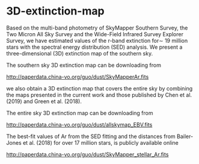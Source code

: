 # 3D-extinction-map
Based on the multi-band photometry of SkyMapper Southern Survey, the Two Micron All Sky Survey and the Wide-Field Infrared Survey Explorer Survey, we have estimated values of the r-band extinction for∼ 19 million stars with the spectral energy distribution (SED) analysis. We present a three-dimensional (3D) extinction map of the southern sky.

The southern sky 3D extinction map can be downloading from 

http://paperdata.china-vo.org/guo/dust/SkyMapperAr.fits

we also obtain a 3D extinction map that covers the entire sky by combining the maps presented in the current work and those published by Chen et al. (2019) and Green et al. (2018).

The entire sky 3D extinction map can be downloading from 

http://paperdata.china-vo.org/guo/dust/allskymap_EBV.fits

The best-fit values of Ar from the SED fitting and the distances from Bailer-Jones et al. (2018) for over 17 million stars, is publicly available online

http://paperdata.china-vo.org/guo/dust/SkyMapper_stellar_Ar.fits

